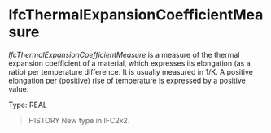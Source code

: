 # IfcThermalExpansionCoefficientMeasure

_IfcThermalExpansionCoefficientMeasure_ is a measure of the thermal expansion coefficient of a material, which expresses its elongation (as a ratio) per temperature difference. It is usually measured in 1/K. A positive elongation per (positive) rise of temperature is expressed by a positive value.

Type: REAL

> HISTORY  New type in IFC2x2.

